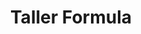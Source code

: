 ---
title: "Taller Formula"
url: /san-juan-de-tibas/taller-formula/
shop: reparación de automóviles
---